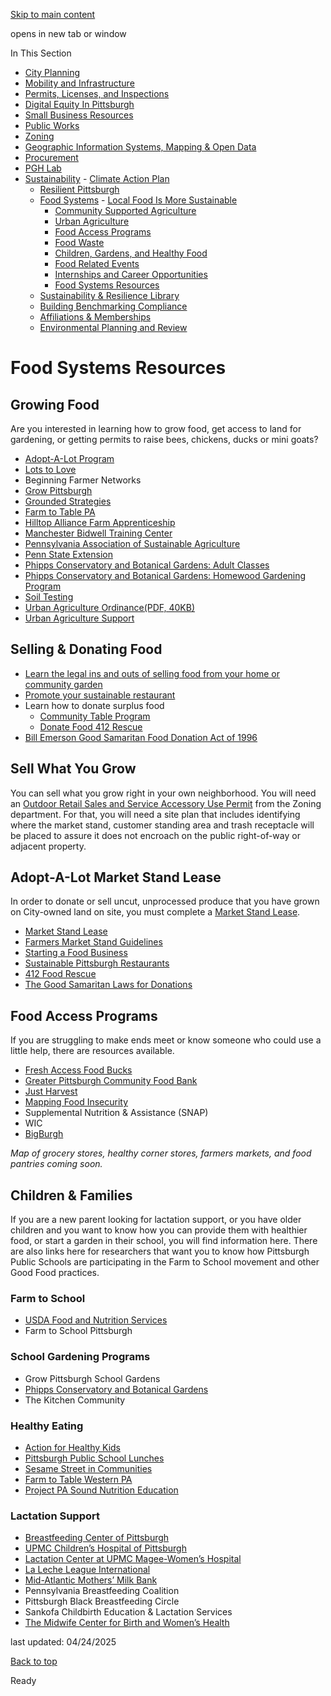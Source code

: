 [Skip to main content](https://www.pittsburghpa.gov/Business-Development/Sustainability/Food-Systems/Food-Systems-Resources#main-content)

opens in new tab or window

In This Section

- [City Planning](https://www.pittsburghpa.gov/Business-Development/City-Planning)
- [Mobility and Infrastructure](https://www.pittsburghpa.gov/Business-Development/Mobility-and-Infrastructure)
- [Permits, Licenses, and Inspections](https://www.pittsburghpa.gov/Business-Development/Permits-Licenses-and-Inspections)
- [Digital Equity In Pittsburgh](https://www.pittsburghpa.gov/Business-Development/Digital-Equity-In-Pittsburgh)
- [Small Business Resources](https://www.pittsburghpa.gov/Business-Development/Small-Business-Resources)
- [Public Works](https://www.pittsburghpa.gov/Business-Development/Public-Works)
- [Zoning](https://www.pittsburghpa.gov/Business-Development/Zoning)
- [Geographic Information Systems, Mapping & Open Data](https://www.pittsburghpa.gov/Business-Development/Geographic-Information-Systems-Mapping-Open-Data)
- [Procurement](https://www.pittsburghpa.gov/Business-Development/Procurement)
- [PGH Lab](https://www.pittsburghpa.gov/Business-Development/PGH-Lab)
- [Sustainability](https://www.pittsburghpa.gov/Business-Development/Sustainability)  - [Climate Action Plan](https://www.pittsburghpa.gov/Business-Development/Sustainability/Climate-Action-Plan)
  - [Resilient Pittsburgh](https://www.pittsburghpa.gov/Business-Development/Sustainability/Resilient-Pittsburgh)
  - [Food Systems](https://www.pittsburghpa.gov/Business-Development/Sustainability/Food-Systems)    - [Local Food Is More Sustainable](https://www.pittsburghpa.gov/Business-Development/Sustainability/Food-Systems/Local-Food-Is-More-Sustainable)
    - [Community Supported Agriculture](https://www.pittsburghpa.gov/Business-Development/Sustainability/Food-Systems/Community-Supported-Agriculture)
    - [Urban Agriculture](https://www.pittsburghpa.gov/Business-Development/Sustainability/Food-Systems/Urban-Agriculture)
    - [Food Access Programs](https://www.pittsburghpa.gov/Business-Development/Sustainability/Food-Systems/Food-Access-Programs)
    - [Food Waste](https://www.pittsburghpa.gov/Business-Development/Sustainability/Food-Systems/Food-Waste)
    - [Children, Gardens, and Healthy Food](https://www.pittsburghpa.gov/Business-Development/Sustainability/Food-Systems/Children-Gardens-and-Healthy-Food)
    - [Food Related Events](https://www.pittsburghpa.gov/Business-Development/Sustainability/Food-Systems/Food-Related-Events)
    - [Internships and Career Opportunities](https://www.pittsburghpa.gov/Business-Development/Sustainability/Food-Systems/Internships-and-Career-Opportunities)
    - [Food Systems Resources](https://www.pittsburghpa.gov/Business-Development/Sustainability/Food-Systems/Food-Systems-Resources)
  - [Sustainability & Resilience Library](https://www.pittsburghpa.gov/Business-Development/Sustainability/Sustainability-Resilience-Library)
  - [Building Benchmarking Compliance](https://www.pittsburghpa.gov/Business-Development/Sustainability/Building-Benchmarking-Compliance)
  - [Affiliations & Memberships](https://www.pittsburghpa.gov/Business-Development/Sustainability/Affiliations-Memberships)
  - [Environmental Planning and Review](https://www.pittsburghpa.gov/Business-Development/Sustainability/Environmental-Planning-and-Review)

# Food Systems Resources

## Growing Food

Are you interested in learning how to grow food, get access to land for gardening, or getting permits to raise bees, chickens, ducks or mini goats?

- [Adopt-A-Lot Program](https://www.pittsburghpa.gov/Business-Development/City-Planning/Planning-Programs/Adopt-A-Lot)
- [Lots to Love](https://www.lotstolove.org/)
- Beginning Farmer Networks
- [Grow Pittsburgh](https://www.growpittsburgh.org/)
- [Grounded Strategies](https://groundedpgh.org/)
- [Farm to Table PA](https://farmtotablepa.com/)
- [Hilltop Alliance Farm Apprenticeship](https://www.hilltopurbanfarm.org/)
- [Manchester Bidwell Training Center](https://bidwelltraining.edu/programs/horticulture-technology/)
- [Pennsylvania Association of Sustainable Agriculture](https://pasafarming.org/)
- [Penn State Extension](https://extension.psu.edu/)
- [Phipps Conservatory and Botanical Gardens: Adult Classes](https://www.phipps.conservatory.org/classes-and-programs/)
- [Phipps Conservatory and Botanical Gardens: Homewood Gardening Program](https://www.phipps.conservatory.org/classes-and-programs/for-communities/homegrown/)
- [Soil Testing](https://extension.psu.edu/lead-in-residential-soils-sources-testing-and-reducing-exposure)
- [Urban Agriculture Ordinance(PDF, 40KB)](https://www.pittsburghpa.gov/files/assets/city/v/1/public-safety/documents/2015.03.10_-_urban_agriculture_final_revision.pdf)
- [Urban Agriculture Support](https://www.growpittsburgh.org/garden-and-farm-resources/info-hub/urbanagpolicy/)

## Selling & Donating Food

- [Learn the legal ins and outs of selling food from your home or community garden](https://pghurbangrower.blogspot.com/p/successful-operation.html)
- [Promote your sustainable restaurant](https://sustainablepittsburgh.org/restaurants/)
- Learn how to donate surplus food
  - [Community Table Program](https://pittsburghfoodbank.org/ways-to-give/give-food/restaurants-and-food-service/)
  - [Donate Food 412 Rescue](https://412foodrescue.org/take-action/donate-food/)
- [Bill Emerson Good Samaritan Food Donation Act of 1996](https://www.usda.gov/media/blog/2020/08/13/good-samaritan-act-provides-liability-protection-food-donations)

## Sell What You Grow

You can sell what you grow right in your own neighborhood. You will need an [Outdoor Retail Sales and Service Accessory Use Permit](https://library.municode.com/pa/pittsburgh/codes/code_of_ordinances?nodeId=PIZOCO_TITNINEZOCO_ARTVUSRE_CH912ACUSST_912.06OURESASEACUS) from the Zoning department. For that, you will need a site plan that includes identifying where the market stand, customer standing area and trash receptacle will be placed to assure it does not encroach on the public right-of-way or adjacent property.

## Adopt-A-Lot Market Stand Lease

In order to donate or sell uncut, unprocessed produce that you have grown on City-owned land on site, you must complete a [Market Stand Lease](https://www.pittsburghpa.gov/Business-Development/City-Planning/Planning-Programs/Adopt-A-Lot).

- [Market Stand Lease](https://www.pittsburghpa.gov/Business-Development/City-Planning/Planning-Programs/Adopt-A-Lot)
- [Farmers Market Stand Guidelines](https://www.pa.gov/en/search.html#q=APPLICATION%20PACKET-%20FARMERS%20MARKETS.pdf)
- [Starting a Food Business](https://www.ladorita.net/kitchen-share/starting-a-food-business-in-allegheny-county-resource-guide/)
- [Sustainable Pittsburgh Restaurants](https://sustainablepittsburgh.org/take-action/recognition-programs/restaurants/)
- [412 Food Rescue](https://412foodrescue.org/)
- [The Good Samaritan Laws for Donations](https://www.congress.gov/congressional-report/104th-congress/house-report/661/1)

## Food Access Programs

If you are struggling to make ends meet or know someone who could use a little help, there are resources available.

- [Fresh Access Food Bucks](https://www.justharvest.org/fresh-access/)
- [Greater Pittsburgh Community Food Bank](https://pittsburghfoodbank.org/)
- [Just Harvest](https://www.justharvest.org/fresh-access/)
- [Mapping Food Insecurity](https://pittsburghfoodbank.org/about/hunger-in-our-region/)
- Supplemental Nutrition & Assistance (SNAP)
- WIC
- [BigBurgh](https://www.bigburgh.com/app.html#/who)

_Map of grocery stores, healthy corner stores, farmers markets, and food pantries coming soon._

## Children & Families

If you are a new parent looking for lactation support, or you have older children and you want to know how you can provide them with healthier food, or start a garden in their school, you will find information here. There are also links here for researchers that want you to know how Pittsburgh Public Schools are participating in the Farm to School movement and other Good Food practices.

### Farm to School

- [USDA Food and Nutrition Services](https://www.fns.usda.gov/cfs)
- Farm to School Pittsburgh

### School Gardening Programs

- Grow Pittsburgh School Gardens
- [Phipps Conservatory and Botanical Gardens](https://www.phipps.conservatory.org/classes-and-programs/for-children/)
- The Kitchen Community

### Healthy Eating

- [Action for Healthy Kids](https://www.actionforhealthykids.org/)
- [Pittsburgh Public School Lunches](https://pittsburghpublicschoollunch.wordpress.com/)
- [Sesame Street in Communities](https://sesameworkshop.org/)
- [Farm to Table Western PA](https://farmtotablepa.com/)
- [Project PA Sound Nutrition Education](https://www.projectpa.org/index.php)

### Lactation Support

- [Breastfeeding Center of Pittsburgh](https://kidspluspgh.com/expertise/breastfeeding/)
- [UPMC Children’s Hospital of Pittsburgh](https://www.chp.edu/our-services/newborn-medicine/lactation-support)
- [Lactation Center at UPMC Magee-Women’s Hospital](https://www.upmc.com/locations/hospitals/magee/services/lactation-center)
- [La Leche League International](https://www.llli.org/)
- [Mid-Atlantic Mothers’ Milk Bank](https://midatlanticmilkbank.org/)
- Pennsylvania Breastfeeding Coalition
- Pittsburgh Black Breastfeeding Circle
- Sankofa Childbirth Education & Lactation Services
- [The Midwife Center for Birth and Women’s Health](https://midwifecenter.org/pages/breastfeeding-support)

last updated: 04/24/2025

[Back to top](https://www.pittsburghpa.gov/Business-Development/Sustainability/Food-Systems/Food-Systems-Resources#body-top)

Ready
